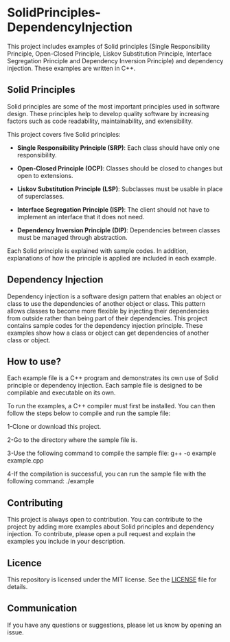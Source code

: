 # SolidPrinciples-DependencyInjection
 This project includes examples of Solid principles (Single Responsibility Principle, Open-Closed Principle, Liskov Substitution Principle, Interface Segregation Principle and Dependency Inversion Principle) and dependency injection.
 These examples are written in C++.
## Solid Principles
Solid principles are some of the most important principles used in software design. These principles help to develop quality software by increasing factors such as code readability, maintainability, and extensibility.

This project covers five Solid principles:

- **Single Responsibility Principle (SRP)**: Each class should have only one responsibility.

- **Open-Closed Principle (OCP)**: Classes should be closed to changes but open to extensions.

- **Liskov Substitution Principle (LSP)**: Subclasses must be usable in place of superclasses.

- **Interface Segregation Principle (ISP)**: The client should not have to implement an interface that it does not need.

- **Dependency Inversion Principle (DIP)**: Dependencies between classes must be managed through abstraction.

Each Solid principle is explained with sample codes. In addition, explanations of how the principle is applied are included in each example.

## Dependency Injection
Dependency injection is a software design pattern that enables an object or class to use the dependencies of another object or class. This pattern allows classes to become more flexible by injecting their dependencies from outside rather than being part of their dependencies.
This project contains sample codes for the dependency injection principle. These examples show how a class or object can get dependencies of another class or object.

## How to use?
Each example file is a C++ program and demonstrates its own use of Solid principle or dependency injection. Each sample file is designed to be compilable and executable on its own.

To run the examples, a C++ compiler must first be installed. You can then follow the steps below to compile and run the sample file:

1-Clone or download this project.

2-Go to the directory where the sample file is.

3-Use the following command to compile the sample file: g++ -o example example.cpp

4-If the compilation is successful, you can run the sample file with the following command: ./example

## Contributing
This project is always open to contribution. You can contribute to the project by adding more examples about Solid principles and dependency injection. To contribute, please open a pull request and explain the examples you include in your description.

## Licence
This repository is licensed under the MIT license. See the [LICENSE](https://github.com/nurullah-arican/SolidPrinciples-DependencyInjection/blob/main/LICENSE) file for details.

## Communication
If you have any questions or suggestions, please let us know by opening an issue.
